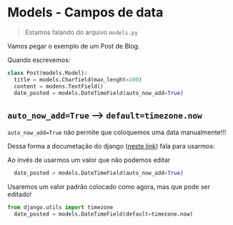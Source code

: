 # Models - Campos de data
> Estamos falando do arquivo ```models.py```

Vamos pegar o exemplo de um Post de Blog.

Quando escrevemos:

```python
class Post(models.Model):
  title = models.Charfield(max_lenght=100)
  content = modens.TextField()
  date_posted = models.DateTimeField(auto_now_add=True)
```

## ```auto_now_add=True``` --> ```default=timezone.now```
 ```auto_now_add=True``` não permite que coloquemos uma data manualmente!!!

Dessa forma a documetação do django ([neste link](https://docs.djangoproject.com/en/3.0/ref/models/fields/#django.db.models.DateField.auto_now)) fala para usarmos:


Ao invés de usarmos um valor que não podemos editar
```python
  date_posted = models.DateTimeField(auto_now_add=True)
```

Usaremos um valor padrão colocado como agora, mas que pode ser editado! 
```python
from django.utils import timezone
  date_posted = models.DateTimeField(default=timezone.now)
```
